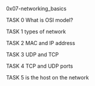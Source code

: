 0x07-networking_basics

TASK 0
What is OSI model?

TASK 1
types of network

TASK 2
MAC and IP address

TASK 3
UDP and TCP

TASK 4
TCP and UDP ports

TASK 5
is the host on the network
